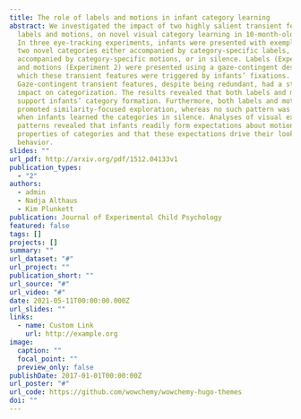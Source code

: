 ```yaml
---
title: The role of labels and motions in infant category learning
abstract: We investigated the impact of two highly salient transient features,
  labels and motions, on novel visual category learning in 10-month-old infants.
  In three eye-tracking experiments, infants were presented with exemplars from
  two novel categories either accompanied by category-specific labels,
  accompanied by category-specific motions, or in silence. Labels (Experiment 1)
  and motions (Experiment 2) were presented using a gaze-contingent design in
  which these transient features were triggered by infants’ fixations.
  Gaze-contingent transient features, despite being redundant, had a strong
  impact on categorization. The results revealed that both labels and motions
  support infants’ category formation. Furthermore, both labels and motions
  promoted similarity-focused exploration, whereas no such pattern was found
  when infants learned the categories in silence. Analyses of visual exploration
  patterns revealed that infants readily form expectations about motion
  properties of categories and that these expectations drive their looking
  behavior.
slides: ""
url_pdf: http://arxiv.org/pdf/1512.04133v1
publication_types:
  - "2"
authors:
  - admin
  - Nadja Althaus
  - Kim Plunkett
publication: Journal of Experimental Child Psychology
featured: false
tags: []
projects: []
summary: ""
url_dataset: "#"
url_project: ""
publication_short: ""
url_source: "#"
url_video: "#"
date: 2021-05-11T00:00:00.000Z
url_slides: ""
links:
  - name: Custom Link
    url: http://example.org
image:
  caption: ""
  focal_point: ""
  preview_only: false
publishDate: 2017-01-01T00:00:00Z
url_poster: "#"
url_code: https://github.com/wowchemy/wowchemy-hugo-themes
doi: ""
---
```

